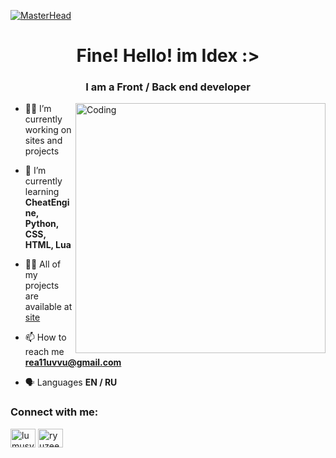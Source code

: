 [![MasterHead](https://i.pinimg.com/originals/8a/8e/c8/8a8ec8ab72335557a0c7a40af55d58fc.jpg)](thefilin00.temp.swtest.ru)
<h1 align="center">Fine! Hello! im Idex :></h1>
<h3 align="center">I am a Front / Back end developer</h3>
<img align="right" alt="Coding" width="400" src="https://i.pinimg.com/564x/0d/ba/8f/0dba8fc91cc972fac26d70a46c01376f.jpg">

- 👨‍💻 I’m currently working on sites and projects

- 📓 I’m currently learning **CheatEngine, Python, CSS, HTML, Lua**

- 👨‍💻 All of my projects are available at [site](thefilin00.temp.swtest.ru)

- 📫 How to reach me **rea11uvvu@gmail.com**
  
- 🗣️ Languages **EN / RU**
<h3 align="left">Connect with me:</h3>
<p align="left">
<a href="[https://www.youtube.com/Wa1alex](https://www.youtube.com/@Wa1aIex)" target="blank"><img align="center" src="https://raw.githubusercontent.com/rahuldkjain/github-profile-readme-generator/master/src/images/icons/Social/youtube.svg" alt="lumusy2k" height="30" width="40" /></a>
<a href="[https://discord.gg/](https://discord.gg/QgUVjndU)" target="blank"><img align="center" src="https://raw.githubusercontent.com/rahuldkjain/github-profile-readme-generator/master/src/images/icons/Social/discord.svg" alt="ryuzeen._" height="30" width="40" /></a>
</p>
